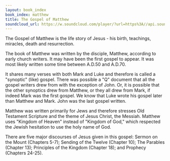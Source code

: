 ```yaml
---
layout: book_index
book_index: matthew
title: The Gospel of Matthew
soundcloud_url: https://w.soundcloud.com/player/?url=https%3A//api.soundcloud.com/playlists/185705035%3Fsecret_token%3Ds-9ifvU
---
```


The Gospel of Matthew is the life story of Jesus - his birth, teachings, miracles, death and resurrection.

The book of Matthew was written by the disciple, Matthew, according to early church writers. It may have been the first gospel to appear. It was most likely written some time between A.D.50 and A.D.70.

It shares many verses with both Mark and Luke and therefore is called a "synoptic" (like) gospel. There was possible a "Q" document that all the gospel writers drew from with the exception of John. Or, it is possible that the other synoptics drew from Matthew, or they all drew from Mark, if indeed Mark was the first gospel. We know that Luke wrote his gospel later than Matthew and Mark. John was the last gospel written.

Matthew was written primarily for Jews and therefore stresses Old Testament Scripture and the theme of Jesus Christ, the Messiah. Matthew uses "Kingdom of Heaven" instead of "Kingdom of God," which respected the Jewish hesitation to use the holy name of God.

There are five major discourses of Jesus given in this gospel: Sermon on the Mount (Chapters 5-7); Sending of the Twelve (Chapter 10); The Parables (Chapter 13); Principles of the Kingdom (Chapter 18); and Prophecy (Chapters 24-25).
